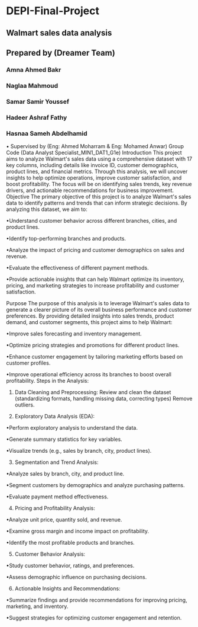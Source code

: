 # DEPI-Final-Project

## Walmart sales data analysis
## Prepared by (Dreamer Team)
### Amna Ahmed Bakr
### Naglaa Mahmoud
### Samar Samir Youssef
### Hadeer Ashraf Fathy
### Hasnaa Sameh Abdelhamid

• Supervised by
(Eng: Ahmed Moharram & Eng: Mohamed Anwar)
Group Code (Data Analyst Specialist_MIN1_DAT1_G1e)
Introduction
This project aims to analyze Walmart's sales data using a comprehensive dataset with 17 key columns, including details like invoice ID, customer demographics, product lines, and financial metrics. Through this analysis, we will uncover insights to help optimize operations, improve customer satisfaction, and boost profitability. The focus will be on identifying sales trends, key revenue drivers, and actionable recommendations for business improvement.
Objective
The primary objective of this project is to analyze Walmart's sales data to identify patterns and trends that can inform strategic decisions. By analyzing this dataset, we aim to:

•Understand customer behavior across different branches, cities, and product lines.

•Identify top-performing branches and products.

•Analyze the impact of pricing and customer demographics on sales and revenue.

•Evaluate the effectiveness of different payment methods.

•Provide actionable insights that can help Walmart optimize its inventory, pricing, and marketing strategies to increase profitability and customer satisfaction.

Purpose
The purpose of this analysis is to leverage Walmart's sales data to generate a clearer picture of its overall business performance and customer preferences. By providing detailed insights into sales trends, product demand, and customer segments, this project aims to help Walmart:

•Improve sales forecasting and inventory management.

•Optimize pricing strategies and promotions for different product lines.

•Enhance customer engagement by tailoring marketing efforts based on customer profiles.

•Improve operational efficiency across its branches to boost overall profitability.
Steps in the Analysis:
1. Data Cleaning and Preprocessing:
Review and clean the dataset (standardizing formats, handling missing data, correcting types)
Remove outliers.

2. Exploratory Data Analysis (EDA):

•Perform exploratory analysis to understand the data.

•Generate summary statistics for key variables.

•Visualize trends (e.g., sales by branch, city, product lines).

3. Segmentation and Trend Analysis:

•Analyze sales by branch, city, and product line.

•Segment customers by demographics and analyze purchasing patterns.

•Evaluate payment method effectiveness.

4. Pricing and Profitability Analysis:

•Analyze unit price, quantity sold, and revenue.

•Examine gross margin and income impact on profitability.

•Identify the most profitable products and branches.

5. Customer Behavior Analysis:

•Study customer behavior, ratings, and preferences.

•Assess demographic influence on purchasing decisions.

6. Actionable Insights and Recommendations:

•Summarize findings and provide recommendations for improving pricing, marketing, and inventory.

•Suggest strategies for optimizing customer engagement and retention.
